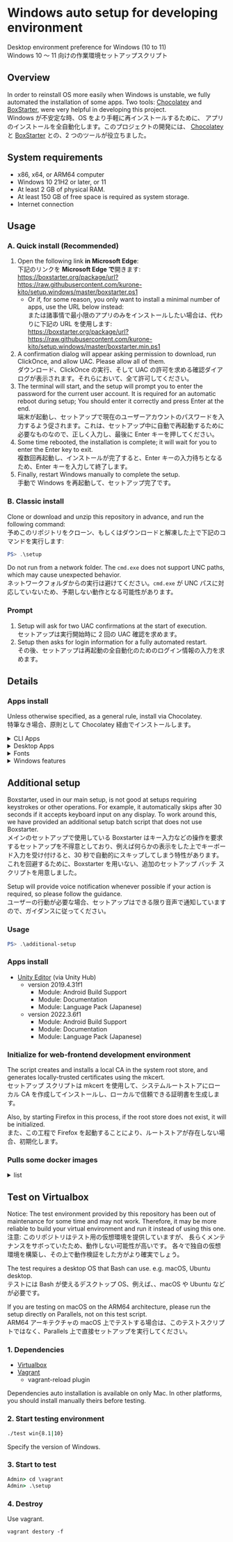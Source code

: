 <!-- markdownlint-disable MD024 -->

# Windows auto setup for developing environment

Desktop environment preference for Windows (10 to 11)  
Windows 10 〜 11 向けの作業環境セットアップスクリプト

## Overview

In order to reinstall OS more easily when Windows is unstable, we fully
automated the installation of some apps. Two tools:
[Chocolatey](https://chocolatey.org) and
[BoxStarter](https://boxstarter.org),
were very helpful in developing this project.  
Windows が不安定な時、OS をより手軽に再インストールするために、
アプリのインストールを全自動化します。このプロジェクトの開発には、
[Chocolatey](https://chocolatey.org) と
[BoxStarter](https://boxstarter.org) との、2 つのツールが役立ちました。

## System requirements

- x86, x64, or ARM64 computer
- Windows 10 21H2 or later, or 11
- At least 2 GB of physical RAM.
- At least 150 GB of free space is required as system storage.
- Internet connection

## Usage

### A. Quick install (Recommended)

1. Open the following link **in Microsoft Edge**:  
   下記のリンクを **Microsoft Edge で**開きます:  
   <https://boxstarter.org/package/url?https://raw.githubusercontent.com/kurone-kito/setup.windows/master/boxstarter.ps1>
   - Or if, for some reason, you only want to install a minimal number of apps, use the URL below instead:  
     または諸事情で最小限のアプリのみをインストールしたい場合は、代わりに下記の URL を使用します:  
     <https://boxstarter.org/package/url?https://raw.githubusercontent.com/kurone-kito/setup.windows/master/boxstarter.min.ps1>
2. A confirmation dialog will appear asking permission to download, run ClickOnce, and allow UAC. Please allow all of them.  
   ダウンロード、ClickOnce の実行、そして UAC の許可を求める確認ダイアログが表示されます。それらにおいて、全て許可してください。
3. The terminal will start, and the setup will prompt you to enter the password for the current user account. It is required for an automatic reboot during setup; You should enter it correctly and press Enter at the end.  
   端末が起動し、セットアップで現在のユーザーアカウントのパスワードを入力するよう促されます。これは、セットアップ中に自動で再起動するために必要なものなので、正しく入力し、最後に Enter キーを押してください。
4. Some time rebooted, the installation is complete; it will wait for you to enter the Enter key to exit.  
   複数回再起動し、インストールが完了すると、Enter キーの入力待ちとなるため、Enter キーを入力して終了します。
5. Finally, restart Windows manually to complete the setup.  
   手動で Windows を再起動して、セットアップ完了です。

### B. Classic install

Clone or download and unzip this repository in advance, and run the following command:  
予めこのリポジトリをクローン、もしくはダウンロードと解凍した上で下記のコマンドを実行します:

```PowerShell
PS> .\setup
```

Do not run from a network folder. The `cmd.exe` does not support UNC paths,
which may cause unexpected behavior.  
ネットワークフォルダからの実行は避けてください。`cmd.exe` が UNC
パスに対応していないため、予期しない動作となる可能性があります。

### Prompt

1. Setup will ask for two UAC confirmations at the start of execution.  
   セットアップは実行開始時に 2 回の UAC 確認を求めます。
2. Setup then asks for login information for a fully automated restart.  
   その後、セットアップは再起動の全自動化のためのログイン情報の入力を求めます。

## Details

### Apps install

Unless otherwise specified, as a general rule, install via Chocolatey.  
特筆なき場合、原則として Chocolatey 経由でインストールします。

<!-- markdownlint-disable MD033 -->
<details><summary>CLI Apps</summary>

|  note   | description                                                                         |
| :-----: | :---------------------------------------------------------------------------------- |
| **`!`** | **DEPENDENCIES**: Removing this app may cause this setup to stop working correctly. |
|  `-A`   | without ARM64 Architecture                                                          |
|  `-M`   | Exclude when using minimal setups                                                   |

#### Configuration tools

- [chezmoi](https://www.chezmoi.io/)
- [winfetch](https://github.com/kiedtl/winfetch)

#### Convert tools for Media binary

- `(-M)` [FFmpeg](https://www.ffmpeg.org/)
- `(-M)` [ImageMagick](https://imagemagick.org/index.php)

#### Convert tools for Texts

- [jq](https://stedolan.github.io/jq/)

#### Database

- [SQLite](https://www.sqlite.org/)

#### Development

- [ANTLR](https://www.antlr.org/)
- [CMake](https://cmake.org)
- [fnm: Fast Node Manager](https://fnm.vercel.app/)
  - Node.js (via fnm)
    - v18 LTS Hydrogen
    - v20
    - v21
- [Mono](https://www.mono-project.com/)
- `(-M)` [Microsoft Visual Studio Build Tools](https://www.visualstudio.com/)
  - version 2017
  - version 2019
  - version 2022
- [Rust](https://www.rust-lang.org/)
  - GNU ABI
  - Microsoft Visual Studio ABI

#### Documentation

- [Graphviz](https://graphviz.org/)
- `(-A)` [pandoc](https://pandoc.org/)
- [PlantUML](https://plantuml.com/)
- [tldr pages](https://tldr.sh)
- [wkhtmltopdf](https://wkhtmltopdf.org/)

#### Files management

- `(-M)` [7-Zip](https://www.7-zip.org/)

#### Packages manager

- **`!`** [BoxStarter](https://boxstarter.org)
- **`!`** [Chocolatey](https://chocolatey.org)
- [Chocolatey `choco://` Protocol support](https://github.com/bcurran3/ChocolateyPackages/tree/master/choco-protocol-support)
- [Scoop](https://scoop.sh) (directly install)
- [SteamCMD](https://developer.valvesoftware.com/wiki/SteamCMD)

#### Runtime

- [Visual C++ Redistributable Packages](https://docs.microsoft.com/cpp/windows/latest-supported-vc-redist)
- [AdoptOpenJDK](https://adoptopenjdk.net/)
- **`!`** [Microsoft .NET Framework Runtime](https://support.microsoft.com/topic/9d23f658-3b97-68ab-d013-aa3c3e7495e0)
- [Microsoft .NET Core Runtime](https://dotnet.microsoft.com/download#macos)

#### Testing

- [mkcert](https://mkcert.dev/)
- `(-M)` [ngrok](https://ngrok.com/)

#### Version control system

- [Apache Subversion](https://subversion.apache.org/)
- **`!`** [Git](https://git-scm.com/)
  - **`!`** [Git Large File Storage](https://git-lfs.github.com/)
  - [git-delta: A viewer for git and diff output](https://github.com/dandavison/delta)
- [GitHub CLI](https://cli.github.com/)
- [GLab: GitLab CLI tool](https://glab.readthedocs.io/)

#### Remote

- [awscli](https://aws.amazon.com/cli/)
- `(-MX)` [OpenSSH](https://www.openssh.com/) (install via the Windows feature when on Windows 10 or 11)

#### Shell

- **`!`** [Microsoft PowerShell](https://microsoft.com/PowerShell)
- [Microsoft PowerShell Core](https://microsoft.com/PowerShell)
- [Oh My Posh](https://ohmyposh.dev/)
- [posh-git](https://dahlbyk.github.io/posh-git/)
- [sudo](https://github.com/janhebnes/chocolatey-packages/tree/master/Sudo)

#### Signature

- **`!`** [GnuPG: The GNU Privacy Guard](https://gnupg.org/)
- `(-M)` [Unbound](https://www.nlnetlabs.nl/projects/unbound/)

#### Text Browsing

- [cheat](https://github.com/cheat/cheat)
- [ELinks](http://www.elinks.cz/)

#### Text editors

- [Vim](https://www.vim.org/)

#### Virtualizations

- [act](https://github.com/nektos/act)
- [GitLab Runner](https://gitlab.com/gitlab-org/gitlab-runner)
- `(-A)` [Vagrant](https://www.vagrantup.com/)
  - plugins (via Vagrant)
    - [vagrant-disksize](https://github.com/sprotheroe/vagrant-disksize)
    - [Vagrant Reload Provisioner](https://github.com/aidanns/vagrant-reload)
    - [vagrant-vbguest](https://github.com/dotless-de/vagrant-vbguest)

</details>
<!-- markdownlint-enable MD033 -->

<!-- markdownlint-disable MD033 -->
<details><summary>Desktop Apps</summary>

| note | description                       |
| :--: | :-------------------------------- |
| `-A` | without ARM64 Architecture        |
| `-M` | Exclude when using minimal setups |

#### 3D Modeling

- `(-M)` [Blender](https://www.blender.org/)
- `(-M)` [FreeCAD](https://www.freecadweb.org/)

#### Audios, Videos, and Broadcasting

- `(-M)` [OBS Studio](https://obsproject.com/)
- `(-M)` [Reflector 4](https://www.airsquirrels.com/reflector/)
- `(-M)` [VB-CABLE Virtual Audio Device](https://vb-audio.com/Cable/)
- `(-AM)` [VoiceMeeter](https://vb-audio.com/Voicemeeter/)
- `(-M)` [VSTHost](https://www.hermannseib.com/english/vsthost.htm)

#### Authentication

- `(-M)` [Authy Desktop](https://www.authy.com/)
- `(-M)` [Keybase](https://keybase.io/)

#### Cloud storages

- `(-AM)` [Dropbox](https://www.dropbox.com/)

#### Development

- `(-M)` [Android SDK](https://developer.android.com/)
- `(-M)` [Unity Hub](https://unity3d.com/)

#### Devices

- `(-M)` [AutoHotkey](https://www.autohotkey.com/)
- `(-M)` [scrcpy](https://github.com/Genymobile/scrcpy)
- `(-M)` [logicool G Hub](https://gaming.logicool.co.jp/innovation/g-hub.html)
- `(-M)` [Raspberry Pi Imager](https://www.raspberrypi.org/software/)

#### Documents and Office apps

- `(-M)` [Amazon Kindle](https://www.amazon.com/kindle)

#### Games

- `(-M)` [EPIC Games Launcher](https://www.epicgames.com/store/download)
- `(-M)` [Origin (EA Desktop)](https://www.origin.com/)
- `(-M)` [Minecraft Java Edition](https://www.minecraft.net/)
- `(-M)` [Steam](https://store.steampowered.com/)
- `(-M)` [Stepmania](https://www.stepmania.com/)

#### Memos and Tasks

- `(-M)` [Grammarly](https://www.grammarly.com/)
- `(-M)` [Notion](https://www.notion.so/)

#### Messaging and Socials

- `(-M)` [Discord](https://discord.com/)
- `(-M)` [Gitter](https://gitter.im/)
- `(-M)` [Mattermost / with CLI tools](https://mattermost.com/)
- `(-M)` [Zoom](https://zoom.us/)

#### Packages manager

- `(-M)` [Chocolatey GUI](https://github.com/chocolatey/ChocolateyGUI)

#### Remote

- `(-M)` [Amazon Workspaces](https://clients.amazonworkspaces.com/)
- `(-A)` [OpenVPN](https://openvpn.net/)
- `(-M)` [Real VNC Viewer](https://www.realvnc.com/connect/download/viewer/)
- `(-M)` [TeamViewer](https://www.teamviewer.com/)

#### Runtime

- [Microsoft DirectX](https://www.microsoft.com/download/details.aspx?id=35)
- Microsoft XNA Framework
  - [v3.1](https://www.microsoft.com/download/details.aspx?id=15163)
  - [v4.0](https://www.microsoft.com/download/details.aspx?id=20914)
- `(-M)` [RPG Tkool VX / Ace RTP](https://tkool.jp)

#### Text editors

- `(-M)` [Sublime Text](https://www.sublimetext.com/)
- [Visual Studio Code](https://code.visualstudio.com/)

#### Virtualizations

- [Docker Desktop](https://www.docker.com/products/docker-desktop)
- `(-M)` [DOSBox-X](https://dosbox-x.com)
- `(-AM)` [Oracle VM Virtualbox + Extension Pack](https://www.virtualbox.org/)
- [Windows Subsystem for Linux](https://docs.microsoft.com/windows/wsl/)
- [Ubuntu 22.04 LTS for WSL2](https://ubuntu.com/download/desktop)

#### Web browsers

- [Google Chrome](https://www.google.com/chrome/)
- [Chromium](https://www.chromium.org/Home)
- `(-M)` [Insomnia](https://insomnia.rest/)
- [Mozilla Firefox ESR](https://www.mozilla.org/firefox/)
- `(-M)` [Tor Browser](https://www.torproject.org/projects/torbrowser.html)

</details>
<!-- markdownlint-enable MD033 -->

<!-- markdownlint-disable MD033 -->
<details><summary>Fonts</summary>

- [Cascadia Code](https://github.com/microsoft/cascadia-code)
- [Fira Code: free monospaced font with programming ligatures](https://github.com/tonsky/FiraCode)
- [白源: HackGen Nerd](https://github.com/yuru7/HackGen)
- [Lato](https://fonts.google.com/specimen/Lato)

</details>
<!-- markdownlint-enable MD033 -->

<!-- markdownlint-disable MD033 -->
<details><summary>Windows features</summary>

NOTICE: In the Home edition, some features are excluded and installed.

|  note   | description                                                                         |
| :-----: | :---------------------------------------------------------------------------------- |
| **`!`** | **DEPENDENCIES**: Removing this app may cause this setup to stop working correctly. |
|  `-M`   | Exclude when using minimal setups                                                   |

- Virtualization features
  - **`!`** Hyper-V
  - **`!`** Virtual Machine Platform
  - **`!`** Hypervisor Platform
  - **`!`** Windows Subsystem for Linux
- Network client
  - NFS Client
  - NFS Administration tools
  - **`!`** OpenSSH
  - Telnet client
  - TFTP client
- Languages
  - en-US
  - `(-M)` es-ES
  - `(-M)` fr-FR
  - ja-JP
  - `(-M)` zh-CN
- Others
  - **`!`** .NET Framework 3.5
  - Microsoft Defender Application Guard
  - TIFF IFilter
  - Windows Developer Mode
  - Windows Feature Experience Pack
  - XPS Viewer

</details>
<!-- markdownlint-enable MD033 -->

## Additional setup

Boxstarter, used in our main setup, is not good at setups requiring keystrokes or other operations. For example, it automatically skips after 30 seconds if it accepts keyboard input on any display. To work around this, we have provided an additional setup batch script that does not use Boxstarter.  
メインのセットアップで使用している Boxstarter はキー入力などの操作を要求するセットアップを不得意としており、例えば何らかの表示をした上でキーボード入力を受け付けると、30 秒で自動的にスキップしてしまう特性があります。これを回避するために、Boxstarter を用いない、追加のセットアップ バッチ スクリプトを用意しました。

Setup will provide voice notification whenever possible if your action is required, so please follow the guidance.  
ユーザーの行動が必要な場合、セットアップはできる限り音声で通知していますので、ガイダンスに従ってください。

### Usage

```PowerShell
PS> .\additional-setup
```

### Apps install

- [Unity Editor](https://unity3d.com/) (via Unity Hub)
  - version 2019.4.31f1
    - Module: Android Build Support
    - Module: Documentation
    - Module: Language Pack (Japanese)
  - version 2022.3.6f1
    - Module: Android Build Support
    - Module: Documentation
    - Module: Language Pack (Japanese)

### Initialize for web-frontend development environment

The script creates and installs a local CA in the system root store, and generates locally-trusted certificates using the mkcert.  
セットアップ スクリプトは mkcert を使用して、システムルートストアにローカル CA を作成してインストールし、ローカルで信頼できる証明書を生成します。

Also, by starting Firefox in this process, if the root store does not exist, it will be initialized.  
また、この工程で Firefox を起動することにより、ルートストアが存在しない場合、初期化します。

### Pulls some docker images

<!-- markdownlint-disable MD033 -->
<details><summary>list</summary>

| Image                         | Tag                                                                                      |
| :---------------------------- | :--------------------------------------------------------------------------------------- |
| `hello-world`                 | _`latest`_                                                                               |
| `alpine`                      | _`latest`_                                                                               |
| `busybox`                     | _`latest`_                                                                               |
| `debian`                      | _`latest`_                                                                               |
| `ubuntu`                      | _`latest`_                                                                               |
| `docker`                      | `dind`, `git`, _`latest`_                                                                |
| `node`                        | `18`, `18-alpine`, `18-slim`, `20`, `20-alpine`, `20-slim`, `21`, `21-alpine`, `21-slim` |
| `gitlab/gitlab-runner`        | _`latest`_                                                                               |
| `ghcr.io/catthehacker/ubuntu` | `act-22.04`, `act-latest`, ~~`ubuntu:full-20.04`~~, ~~`ubuntu:full-latest`~~             |

</details>
<!-- markdownlint-enable MD033 -->

## Test on Virtualbox

Notice: The test environment provided by this repository has been out of
maintenance for some time and may not work. Therefore, it may be more
reliable to build your virtual environment and run it instead of using
this one.  
注意: このリポジトリはテスト用の仮想環境を提供していますが、
長らくメンテナンスをサボっていたため、動作しない可能性が高いです。
各々で独自の仮想環境を構築し、その上で動作検証をした方がより確実でしょう。

The test requires a desktop OS that Bash can use. e.g. macOS, Ubuntu desktop.  
テストには Bash が使えるデスクトップ OS、例えば、、macOS や Ubuntu などが必要です。

If you are testing on macOS on the ARM64 architecture, please run the setup directly on Parallels, not on this test script.  
ARM64 アーキテクチャの macOS 上でテストする場合は、このテストスクリプトではなく、Parallels 上で直接セットアップを実行してください。

### 1. Dependencies

- [Virtualbox](https://www.virtualbox.org)
- [Vagrant](https://www.vagrantup.com)
  - vagrant-reload plugin

Dependencies auto installation is available on only Mac.
In other platforms, you should install manually theirs before testing.

### 2. Start testing environment

```sh
./test win{8.1|10}
```

Specify the version of Windows.

### 3. Start to test

```bat
Admin> cd \vagrant
Admin> .\setup
```

### 4. Destroy

Use vagrant.

```SH
vagrant destory -f
```
